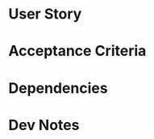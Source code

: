# User Story

<!-- Write a description of what the user should see and experience based on THIS ticket -->

# Acceptance Criteria

<!-- The Acceptance Criteria of a User Story consists of a set of Test Scenarios that are to be met to confirm that the software is working as expected. The Acceptance Criteria illustrates the scope of the individual ticket and expectations from the team and client. -->

<!-- The Acceptance Criteria is applicable to specific User Story. Acceptance Criteria of each User Story will be different based on the requirements of that User Story. -->

<!-- EXAMPLE -->
<!-- WHEN the user visits any page -->
<!-- THEN I should see a Bootstrap NavBar -->
<!-- AND there should be links to the other pages -->
<!-- AND the current page should be In Bold -->

# Dependencies

<!-- List out all of the dev work that needs to be completed for this ticket and what other tickets are impacted or blocking this ticket's start/finish -->

# Dev Notes

<!-- List out all of the dev work that needs to be completed for this ticket and what other tickets are impacted or blocking this ticket's start/finish -->
